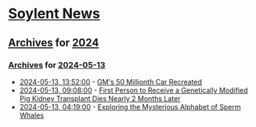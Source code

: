 # [Soylent News](../../../README.md)

## [Archives](../../index.md) for [2024](../index.md)

### [Archives](../../index.md) for [2024-05-13](index.md)

* [2024-05-13, 13:52:00](https://soylentnews.org/article.pl?sid=24/05/12/143246&from=rss) - [GM's 50 Millionth Car Recreated](https://soylentnews.org/article.pl?sid=24/05/12/143246&from=rss)
* [2024-05-13, 09:08:00](https://soylentnews.org/article.pl?sid=24/05/12/1356217&from=rss) - [First Person to Receive a Genetically Modified Pig Kidney Transplant Dies Nearly 2 Months Later](https://soylentnews.org/article.pl?sid=24/05/12/1356217&from=rss)
* [2024-05-13, 04:19:00](https://soylentnews.org/article.pl?sid=24/05/11/0415252&from=rss) - [Exploring the Mysterious Alphabet of Sperm Whales](https://soylentnews.org/article.pl?sid=24/05/11/0415252&from=rss)
